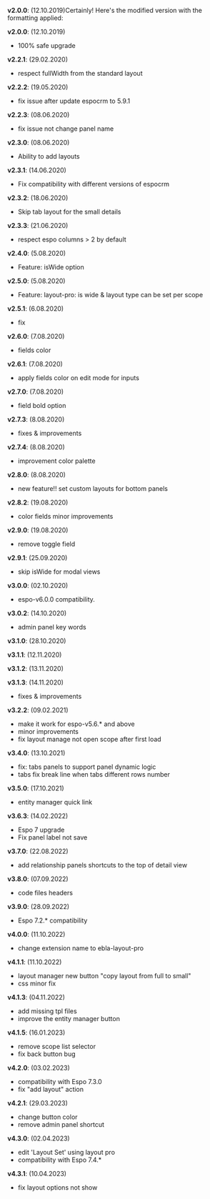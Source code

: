 **v2.0.0**: (12.10.2019)Certainly! Here's the modified version with the formatting applied:

**v2.0.0**: (12.10.2019)
- 100% safe upgrade

**v2.2.1**: (29.02.2020)
- respect fullWidth from the standard layout

**v2.2.2**: (19.05.2020)
- fix issue after update espocrm to 5.9.1

**v2.2.3**: (08.06.2020)
- fix issue not change panel name

**v2.3.0**: (08.06.2020)
- Ability to add layouts

**v2.3.1**: (14.06.2020)
- Fix compatibility with different versions of espocrm

**v2.3.2**: (18.06.2020)
- Skip tab layout for the small details

**v2.3.3**: (21.06.2020)
- respect espo columns > 2 by default

**v2.4.0**: (5.08.2020)
- Feature: isWide option

**v2.5.0**: (5.08.2020)
- Feature: layout-pro: is wide & layout type can be set per scope

**v2.5.1**: (6.08.2020)
- fix

**v2.6.0**: (7.08.2020)
- fields color

**v2.6.1**: (7.08.2020)
- apply fields color on edit mode for inputs

**v2.7.0**: (7.08.2020)
- field bold option

**v2.7.3**: (8.08.2020)
- fixes & improvements

**v2.7.4**: (8.08.2020)
- improvement color palette

**v2.8.0**: (8.08.2020)
- new feature!! set custom layouts for bottom panels

**v2.8.2**: (19.08.2020)
- color fields minor improvements

**v2.9.0**: (19.08.2020)
- remove toggle field

**v2.9.1**: (25.09.2020)
- skip isWide for modal views

**v3.0.0**: (02.10.2020)
- espo-v6.0.0 compatibility.

**v3.0.2**: (14.10.2020)
- admin panel key words

**v3.1.0**: (28.10.2020) 

**v3.1.1**: (12.11.2020)

**v3.1.2**: (13.11.2020)

**v3.1.3**: (14.11.2020)
- fixes & improvements

**v3.2.2**: (09.02.2021)
- make it work for espo-v5.6.* and above
- minor improvements
- fix layout manage not open scope after first load

**v3.4.0**: (13.10.2021)
- fix: tabs panels to support panel dynamic logic
- tabs fix break line when tabs different rows number

**v3.5.0**: (17.10.2021)
- entity manager quick link

**v3.6.3**: (14.02.2022)
- Espo 7 upgrade
- Fix panel label not save

**v3.7.0**: (22.08.2022)
- add relationship panels shortcuts to the top of detail view

**v3.8.0**: (07.09.2022)
- code files headers

**v3.9.0**: (28.09.2022)
- Espo 7.2.* compatibility

**v4.0.0**: (11.10.2022)
- change extension name to ebla-layout-pro

**v4.1.1**: (11.10.2022)
- layout manager new button "copy layout from full to small"
- css minor fix

**v4.1.3**: (04.11.2022)
- add missing tpl files
- improve the entity manager button

**v4.1.5**: (16.01.2023)
- remove scope list selector
- fix back button bug

**v4.2.0**: (03.02.2023)
- compatibility with Espo 7.3.0
- fix "add layout" action

**v4.2.1**: (29.03.2023)
- change button color
- remove admin panel shortcut

**v4.3.0**: (02.04.2023)
- edit 'Layout Set' using layout pro
- compatibility with Espo 7.4.*

**v4.3.1**: (10.04.2023)
- fix layout options not show